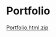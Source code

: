 # Portfolio
[Portfolio.html.zip](https://github.com/Boboye-x/Portfolio/files/9251486/Portfolio.html.zip)
